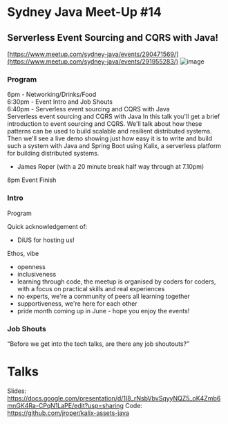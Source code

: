 # Sydney Java Meet-Up #14
## Serverless Event Sourcing and CQRS with Java!
[https://www.meetup.com/sydney-java/events/290471569/](https://www.meetup.com/sydney-java/events/291955283/)
![image](https://github.com/SydneyJavaMeetup/meetup-14-serverless-event-sourcing/assets/1756555/a2f43d1f-19ef-4da6-ab78-f9dedd250d7e)


### Program
6pm - Networking/Drinks/Food  
6:30pm - Event Intro and Job Shouts  
6:40pm - Serverless event sourcing and CQRS with Java  
Serverless event sourcing and CQRS with Java
In this talk you'll get a brief introduction to event sourcing and CQRS. We'll talk about how these patterns can be used to build scalable and resilient distributed systems. Then we'll see a live demo showing just how easy it is to write and build such a system with Java and Spring Boot using Kalix, a serverless platform for building distributed systems.
- James Roper 
(with a 20 minute break half way through at 7.10pm)

8pm Event Finish

### Intro
Program

Quick acknowledgement of:
* DiUS for hosting us!

Ethos, vibe
* openness
* inclusiveness
* learning through code, the meetup is organised by coders for coders, with a focus on practical skills and real experiences
* no experts, we're a community of peers all learning together
* supportiveness, we're here for each other
* pride month coming up in June - hope you enjoy the events!

### Job Shouts
“Before we get into the tech talks, are there any job shoutouts?”


# Talks

Slides: https://docs.google.com/presentation/d/1I8_rNsbVbvSqyyNQZ5_oK4Zmb6mnGK4Ra-CPqN1LaPE/edit?usp=sharing
Code: https://github.com/jroper/kalix-assets-java
